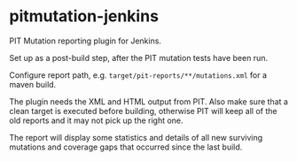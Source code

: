pitmutation-jenkins
===================

PIT Mutation reporting plugin for Jenkins.

Set up as a post-build step, after the PIT mutation tests have been run.

Configure report path, e.g. `target/pit-reports/**/mutations.xml` for a maven build.

The plugin needs the XML and HTML output from PIT. Also make sure 
that a clean target is executed before building, otherwise PIT will 
keep all of the old reports and it may not pick up the right one.

The report will display some statistics and details of all new surviving 
mutations and coverage gaps that occurred since the last build.
